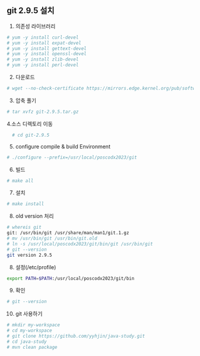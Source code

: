 ## git 2.9.5 설치

1. 의존성 라이브러리
```sh
# yum -y install curl-devel
# yum -y install expat-devel
# yum -y install gettext-devel
# yum -y install openssl-devel
# yum -y install zlib-devel
# yum -y install perl-devel
```

2. 다운로드
```sh
# wget --no-check-certificate https://mirrors.edge.kernel.org/pub/software/scm/git/git-2.9.5.tar.gz
```

3. 압축 풀기
```sh
# tar xvfz git-2.9.5.tar.gz
```

4.소스 디렉토리 이동
```sh
  # cd git-2.9.5
```

5. configure compile & build Environment
```sh   
# ./configure --prefix=/usr/local/poscodx2023/git
```

6. 빌드
```sh
# make all
```
   
7. 설치
```sh   
# make install
```

8. old version 처리
```sh
# whereis git
git: /usr/bin/git /usr/share/man/man1/git.1.gz
# mv /usr/bin/git /usr/bin/git.old
# ln -s /usr/local/poscodx2023/git/bin/git /usr/bin/git
# git --version
git version 2.9.5
```
   
8. 설정(/etc/profile)
```sh
export PATH=$PATH:/usr/local/poscodx2023/git/bin
```

9. 확인
```sh   
# git --version
```

10. git 사용하기
```sh
# mkdir my-workspace
# cd my-workspace
# git clone https://github.com/yyhjin/java-study.git
# cd java-study
# mvn clean package
